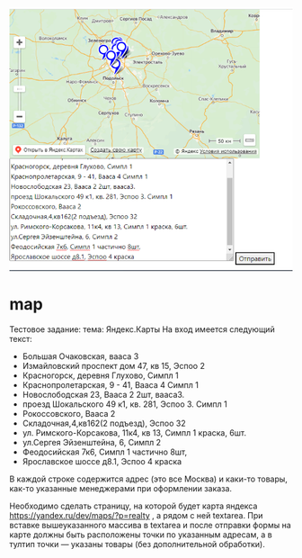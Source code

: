 ![alt text](image.png)
# map

Тестовое задание: тема: Яндекс.Карты
На вход имеется следующий текст:

- Большая Очаковская, вааса 3
- Измайловский проспект дом 47, кв 15, Эспоо 2
- Красногорск, деревня Глухово, Симпл 1
- Краснопролетарская, 9 - 41, Вааса 4 Симпл 1
- Новослободская 23, Вааса 2 2шт, вааса3.
- проезд Шокальского 49 к1, кв. 281, Эспоо 3. Симпл 1
- Рокоссовского, Вааса 2
- Складочная,4,кв162(2 подъезд), Эспоо 32
- ул. Римского-Корсакова, 11к4, кв 13, Симпл 1 краска, 6шт.
- ул.Сергея Эйзенштейна, 6, Симпл 2
- Феодосийская 7к6, Симпл 1 частично 8шт,
- Ярославское шоссе д8.1, Эспоо 4 краска

В каждой строке содержится адрес (это все Москва) и каки-то товары, как-то указанные менеджерами при оформлении заказа.

Необходимо сделать страницу, на которой будет карта яндекса https://yandex.ru/dev/maps/?p=realty , а рядом с ней textarea. При вставке вышеуказанного массива в textarea и после отправки формы на карте должны быть расположены точки по указанным адресам, а в тултип точки — указаны товары (без дополнительной обработки).
